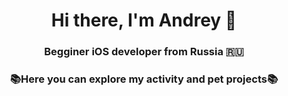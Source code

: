 <h1 align="center">Hi there, I'm Andrey 🤝 </h1>
<h3 align="center">Begginer iOS developer from Russia 🇷🇺</h3>
<h3 align="center">📚Here you can explore my activity and pet projects📚</h3>
